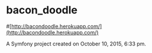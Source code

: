 bacon_doodle
============

#[http://bacondoodle.herokuapp.com/](http://bacondoodle.herokuapp.com/)

A Symfony project created on October 10, 2015, 6:33 pm.
